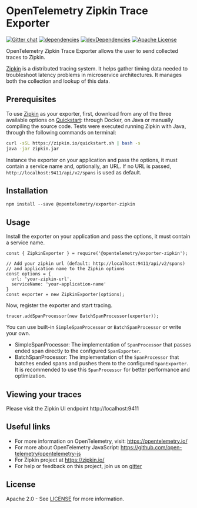 # OpenTelemetry Zipkin Trace Exporter
[![Gitter chat][gitter-image]][gitter-url]
[![dependencies][dependencies-image]][dependencies-url]
[![devDependencies][devDependencies-image]][devDependencies-url]
[![Apache License][license-image]][license-image]

OpenTelemetry Zipkin Trace Exporter allows the user to send collected traces to Zipkin.

[Zipkin](https://zipkin.io/) is a distributed tracing system. It helps gather timing data needed to troubleshoot latency problems in microservice architectures. It manages both the collection and lookup of this data.

## Prerequisites

To use [Zipkin](https://zipkin.io/) as your exporter, first, download from any of the three available options on [Quickstart](https://zipkin.io/pages/quickstart.html): through Docker, on Java or manually compiling the source code. Tests were executed running Zipkin with Java, through the following commands on terminal:

```bash
curl -sSL https://zipkin.io/quickstart.sh | bash -s
java -jar zipkin.jar
```

Instance the exporter on your application and pass the options, it must contain a service name and, optionally, an URL. If no URL is passed, `http://localhost:9411/api/v2/spans` is used as default.

## Installation

```
npm install --save @opentelemetry/exporter-zipkin
```

## Usage

Install the exporter on your application and pass the options, it must contain a service name.

```
const { ZipkinExporter } = require('@opentelemetry/exporter-zipkin');

// Add your zipkin url (default: http://localhost:9411/api/v2/spans)
// and application name to the Zipkin options
const options = {
  url: 'your-zipkin-url',
  serviceName: 'your-application-name'
}
const exporter = new ZipkinExporter(options);
```

Now, register the exporter and start tracing.

```
tracer.addSpanProcessor(new BatchSpanProcessor(exporter));
```

You can use built-in `SimpleSpanProcessor` or `BatchSpanProcessor` or write your own.

- SimpleSpanProcessor: The implementation of `SpanProcessor` that passes ended span directly to the configured `SpanExporter`.
- BatchSpanProcessor: The implementation of the `SpanProcessor` that batches ended spans and pushes them to the configured `SpanExporter`. It is recommended to use this `SpanProcessor` for better performance and optimization.

## Viewing your traces

Please visit the Zipkin UI endpoint http://localhost:9411

## Useful links
- For more information on OpenTelemetry, visit: <https://opentelemetry.io/>
- For more about OpenTelemetry JavaScript: <https://github.com/open-telemetry/opentelemetry-js>
- For Zipkin project at https://zipkin.io/
- For help or feedback on this project, join us on [gitter][gitter-url]

## License

Apache 2.0 - See [LICENSE][license-url] for more information.

[gitter-image]: https://badges.gitter.im/open-telemetry/opentelemetry-js.svg
[gitter-url]: https://gitter.im/open-telemetry/opentelemetry-node?utm_source=badge&utm_medium=badge&utm_campaign=pr-badge&utm_content=badge
[license-url]: https://github.com/open-telemetry/opentelemetry-js/blob/master/LICENSE
[license-image]: https://img.shields.io/badge/license-Apache_2.0-green.svg?style=flat
[dependencies-image]: https://david-dm.org/open-telemetry/opentelemetry-js/status.svg?path=packages/opentelemetry-exporter-zipkin
[dependencies-url]: https://david-dm.org/open-telemetry/opentelemetry-js?path=packages%2Fopentelemetry-exporter-zipkin
[devDependencies-image]: https://david-dm.org/open-telemetry/opentelemetry-js/dev-status.svg?path=packages/opentelemetry-exporter-zipkin
[devDependencies-url]: https://david-dm.org/open-telemetry/opentelemetry-js?path=packages%2Fopentelemetry-exporter-zipkin&type=dev
